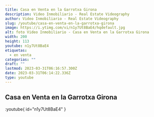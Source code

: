 ```yaml
---
title: Casa en Venta en la Garrotxa Girona
description: Video Inmobiliario - Real Estate Videography
author: Video Inmobiliario - Real Estate Videography
slug: /youtube/casa-en-venta-en-la-garrotxa-girona
image: https://i.ytimg.com/vi/n1y7Ut8BaE4/hqdefault.jpg
alt: foto Video Inmobiliario - Casa en Venta en la Garrotxa Girona
width: 200
height: 113
youtube: n1y7Ut8BaE4
etiquetas:
  - en venta
categorias: ""
draft: ""
lastmod: 2023-03-31T06:16:57.300Z
date: 2023-03-31T06:14:22.336Z
type: youtube
---
```


## Casa en Venta en la Garrotxa Girona

:youtube{ id="n1y7Ut8BaE4" }
